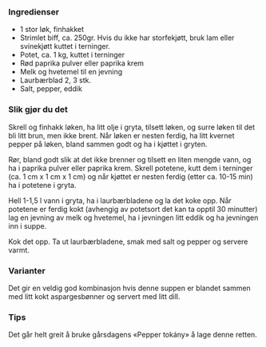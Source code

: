 
### Ingredienser
- 1 stor løk, finhakket
- Strimlet biff, ca. 250gr. Hvis du ikke har storfekjøtt, bruk lam eller svinekjøtt kuttet i terninger.
- Potet, ca. 1 kg, kuttet i terninger
- Rød paprika pulver eller paprika krem
- Melk og hvetemel til en jevning
- Laurbærblad 2, 3 stk.
- Salt, pepper, eddik

### Slik gjør du det
Skrell og finhakk løken, ha litt olje i gryta, tilsett løken, og surre løken til det bli litt brun, men ikke brent.   Når løken er nesten ferdig, ha litt kvernet pepper på løken, bland sammen godt og ha i kjøttet i gryten.

 Rør, bland godt slik at det ikke brenner og tilsett en liten mengde vann, og ha i paprika pulver eller paprika krem.   Skrell potetene, kutt dem i terninger (ca. 1 cm x 1 cm x 1 cm) og når kjøttet er nesten ferdig (etter ca. 10-15 min) ha i potetene i gryta.

   Hell 1-1,5 l vann i gryta, ha i laurbærbladene og la det koke opp.   Når potetene er ferdig kokt (avhengig av potetsort det kan ta opptil 30 minutter) lag en jevning av melk og hvetemel, ha i jevningen litt eddik og ha jevningen inn i suppe.

 Kok det opp.  Ta ut laurbærbladene, smak med salt og pepper og servere varmt.

### Varianter

 Det gir en veldig god kombinasjon hvis denne suppen er blandet sammen med litt kokt aspargesbønner og servert med litt dill. 

### Tips

Det går helt greit å bruke gårsdagens «Pepper tokány» å lage denne retten.